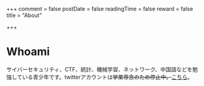 +++
comment = false
postDate = false
readingTime = false
reward = false
title = "About"

+++
# Whoami

サイバーセキュリティ、CTF、統計、機械学習、ネットワーク、中国語などを勉強している青少年です。twitterアカウントは~~学業専念のため停止中。~~[こちら](https://twitter.com/0xsuk "@0xsuk")。
